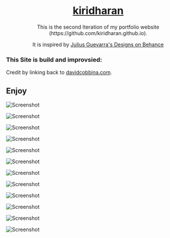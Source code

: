<h1 align="center">
  <a href="" target="_blank">kiridharan</a>
</h1>

<p align="center">
    This is the second Iteration of my portfolio website (https://github.com/kiridharan.github.io).
</p>
<p align="center">
    It is inspired by <a href="https://www.behance.net/gallery/63574251/Personal-Portfolio-Website-Design" target="_blank">Julius Guevarra's Designs on Behance</a>
</p>


### This Site is build and improvsied:

Credit by linking back to [davidcobbina.com](http://davidcobbina.com).


## Enjoy


![Screenshot](assets/screenshots/0.jpg)

![Screenshot](assets/screenshots/1.jpg)

![Screenshot](assets/screenshots/2.jpg)

![Screenshot](assets/screenshots/3.gif)

![Screenshot](assets/screenshots/4.jpg)

![Screenshot](assets/screenshots/5.gif)

![Screenshot](assets/screenshots/6.gif)

![Screenshot](assets/screenshots/7.jpg)

![Screenshot](assets/screenshots/8.jpg)

![Screenshot](assets/screenshots/9.jpg)

![Screenshot](assets/screenshots/10.jpg)

![Screenshot](assets/screenshots/11.jpg)




